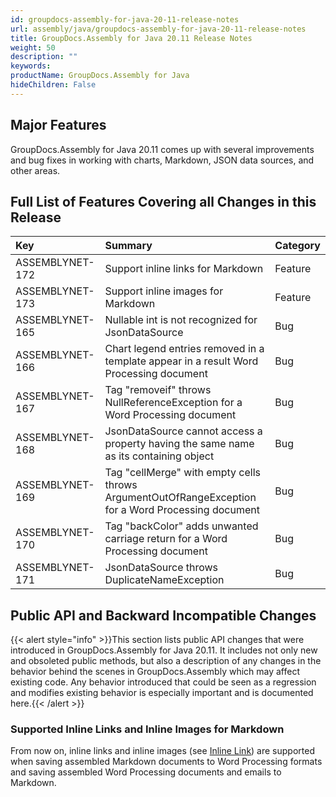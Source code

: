 ```yaml
---
id: groupdocs-assembly-for-java-20-11-release-notes
url: assembly/java/groupdocs-assembly-for-java-20-11-release-notes
title: GroupDocs.Assembly for Java 20.11 Release Notes
weight: 50
description: ""
keywords: 
productName: GroupDocs.Assembly for Java
hideChildren: False
---
```

## Major Features

GroupDocs.Assembly for Java 20.11 comes up with several improvements and bug fixes in working with charts, Markdown, JSON data sources, and other areas.

## Full List of Features Covering all Changes in this Release

| Key             | Summary                                                      | Category |
| :-------------- | :----------------------------------------------------------- | :------- |
| ASSEMBLYNET-172 | Support inline links for Markdown                            | Feature  |
| ASSEMBLYNET-173 | Support inline images for Markdown                           | Feature  |
| ASSEMBLYNET-165 | Nullable int is not recognized for JsonDataSource            | Bug      |
| ASSEMBLYNET-166 | Chart legend entries removed in a template appear in a result Word Processing document | Bug      |
| ASSEMBLYNET-167 | Tag "removeif" throws NullReferenceException for a Word Processing document | Bug      |
| ASSEMBLYNET-168 | JsonDataSource cannot access a property having the same name as its containing object | Bug      |
| ASSEMBLYNET-169 | Tag "cellMerge" with empty cells throws ArgumentOutOfRangeException for a Word Processing document | Bug      |
| ASSEMBLYNET-170 | Tag "backColor" adds unwanted carriage return for a Word Processing document | Bug      |
| ASSEMBLYNET-171 | JsonDataSource throws DuplicateNameException                 | Bug      |

## Public API and Backward Incompatible Changes 

{{< alert style="info" >}}This section lists public API changes that were introduced in GroupDocs.Assembly for Java 20.11. It includes not only new and obsoleted public methods, but also a description of any changes in the behavior behind the scenes in GroupDocs.Assembly which may affect existing code. Any behavior introduced that could be seen as a regression and modifies existing behavior is especially important and is documented here.{{< /alert >}}

### Supported Inline Links and Inline Images for Markdown

From now on, inline links and inline images (see [Inline Link](https://spec.commonmark.org/0.29/#inline-link)) are supported when saving assembled Markdown documents to Word Processing formats and saving assembled Word Processing documents and emails to Markdown.